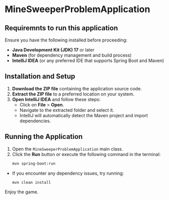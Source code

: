 # MineSweeperProblemApplication

## Requiremnts to run this application
Ensure you have the following installed before proceeding:
- **Java Development Kit (JDK) 17** or later
- **Maven** (for dependency management and build process)
- **IntelliJ IDEA** (or any preferred IDE that supports Spring Boot and Maven)

## Installation and Setup
1. **Download the ZIP file** containing the application source code.
2. **Extract the ZIP file** to a preferred location on your system.
3. **Open IntelliJ IDEA** and follow these steps:
    - Click on **File** > **Open**.
    - Navigate to the extracted folder and select it.
    - IntelliJ will automatically detect the Maven project and import dependencies.

## Running the Application
1. Open the `MineSweeperProblemApplication` main class.
2. Click the **Run** button or execute the following command in the terminal:
   ```sh
   mvn spring-boot:run
   ```
   
- If you encounter any dependency issues, try running:
  ```sh
  mvn clean install
  ```
  
Enjoy the game.
